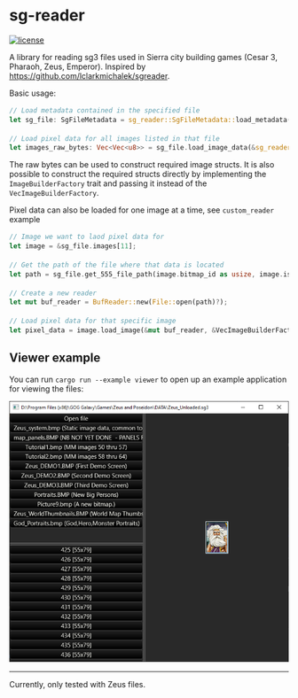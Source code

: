 # sg-reader

[![license](https://img.shields.io/badge/license-MIT-blue.svg)](https://github.com/zawapl/sg-reader/blob/main/LICENSE)

A library for reading sg3 files used in Sierra city building games (Cesar 3, Pharaoh, Zeus, Emperor). Inspired by https://github.com/lclarkmichalek/sgreader.

Basic usage:
```rust
// Load metadata contained in the specified file
let sg_file: SgFileMetadata = sg_reader::SgFileMetadata::load_metadata(path)?;

// Load pixel data for all images listed in that file
let images_raw_bytes: Vec<Vec<u8>> = sg_file.load_image_data(&sg_reader::VecImageBuilderFactory)?;
```

The raw bytes can be used to construct required image structs. It is also possible to construct the required structs directly by implementing the `ImageBuilderFactory` trait and passing it instead of the `VecImageBuilderFactory`.

Pixel data can also be loaded for one image at a time, see `custom_reader` example
```rust
// Image we want to laod pixel data for
let image = &sg_file.images[11];

// Get the path of the file where that data is located
let path = sg_file.get_555_file_path(image.bitmap_id as usize, image.is_external());

// Create a new reader
let mut buf_reader = BufReader::new(File::open(path)?);

// Load pixel data for that specific image
let pixel_data = image.load_image(&mut buf_reader, &VecImageBuilderFactory);
```

## Viewer example

You can run `cargo run --example viewer` to open up an example application for viewing the files:

![iso](screenshots/viewer.png)

---

Currently, only tested with Zeus files.